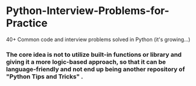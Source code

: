# Python-Interview-Problems-for-Practice
40+ Common code and interview problems solved in Python (it's growing...)

### The core idea is not to utilize built-in functions or library and giving it a more logic-based approach, so that it can be language-friendly and not end up being another repository of "Python Tips and Tricks" .
